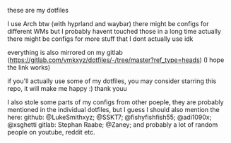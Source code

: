 these are my dotfiles

I use Arch btw (with hyprland and waybar)
there might be configs for different WMs but I probably havent touched those in a long time
actually there might be configs for more stuff that I dont actually use idk

everything is also mirrored on my gitlab (https://gitlab.com/vmkxyz/dotfiles/-/tree/master?ref_type=heads)
(I hope the link works)

if you'll actually use some of my dotfiles, you may consider starring this repo, it will make me happy :) thank youu

I also stole some parts of my configs from other poeple, they are probably mentioned in the individual dotfiles, but I guess I should also mention the here:
github: @LukeSmithxyz; @SSKT7; @fishyfishfish55; @adi1090x; @xsghetti
gitlab: Stephan Raabe; @Zaney;
and probably a lot of random people on youtube, reddit etc.
